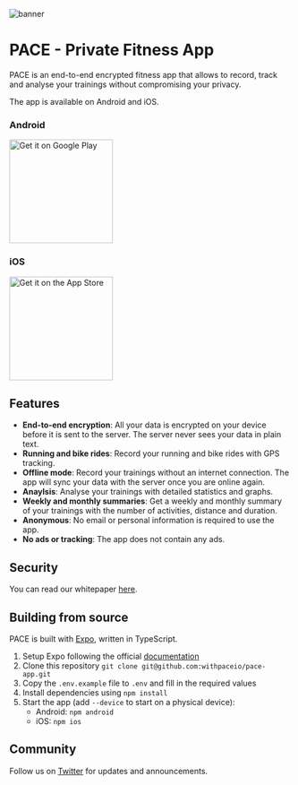![banner](https://github.com/remyd/pace-app/assets/574977/0ff2fbb9-9eff-49d5-8a89-a35f21c02aa0)

# PACE - Private Fitness App

PACE is an end-to-end encrypted fitness app that allows to record, track and analyse your trainings without compromising your privacy.

The app is available on Android and iOS.

### Android

<a href="https://play.google.com/store/apps/details?id=io.withpace.pace">
  <img width="185" alt="Get it on Google Play" src="https://play.google.com/intl/en_us/badges/images/generic/en-play-badge.png">
</a>

### iOS

<a href="https://apps.apple.com/app/pace-privacy/id6444367013">
  <img width="185" alt="Get it on the App Store" src="https://github.com/remyd/pace-app/assets/574977/bc4cfb37-dd70-4ef7-a9ba-075455a13b6f">
</a>

## Features

- **End-to-end encryption**: All your data is encrypted on your device before it is sent to the server. The server never sees your data in plain text.
- **Running and bike rides**: Record your running and bike rides with GPS tracking.
- **Offline mode**: Record your trainings without an internet connection. The app will sync your data with the server once you are online again.
- **Anaylsis**: Analyse your trainings with detailed statistics and graphs.
- **Weekly and monthly summaries**: Get a weekly and monthly summary of your trainings with the number of activities, distance and duration.
- **Anonymous**: No email or personal information is required to use the app.
- **No ads or tracking**: The app does not contain any ads.

## Security

You can read our whitepaper [here](https://withpace.io/pace-whitepaper.pdf).

## Building from source

PACE is built with [Expo](https://expo.io/), written in TypeScript.

1. Setup Expo following the official [documentation](https://docs.expo.io/get-started/installation/)
2. Clone this repository `git clone git@github.com:withpaceio/pace-app.git`
3. Copy the `.env.example` file to `.env` and fill in the required values
4. Install dependencies using `npm install`
5. Start the app (add `--device` to start on a physical device):
   - Android: `npm android`
   - iOS: `npm ios`

## Community

Follow us on [Twitter](https://twitter.com/withpaceio) for updates and announcements.
